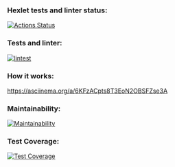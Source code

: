 ### Hexlet tests and linter status:
[![Actions Status](https://github.com/Joytforname/frontend-bootcamp-project-46/workflows/hexlet-check/badge.svg)](https://github.com/Joytforname/frontend-bootcamp-project-46/actions)

### Tests and linter:
[![lintest](https://github.com/Joytforname/frontend-bootcamp-project-46/actions/workflows/lintest.yml/badge.svg)](https://github.com/Joytforname/frontend-bootcamp-project-46/actions/workflows/lintest.yml)

### How it works:
https://asciinema.org/a/6KFzACpts8T3EoN2OBSFZse3A

### Maintainability:
[![Maintainability](https://api.codeclimate.com/v1/badges/7c423066f16d0f4687fb/maintainability)](https://codeclimate.com/github/Joytforname/frontend-bootcamp-project-46/maintainability)

### Test Coverage:
[![Test Coverage](https://api.codeclimate.com/v1/badges/7c423066f16d0f4687fb/test_coverage)](https://codeclimate.com/github/Joytforname/frontend-bootcamp-project-46/test_coverage)